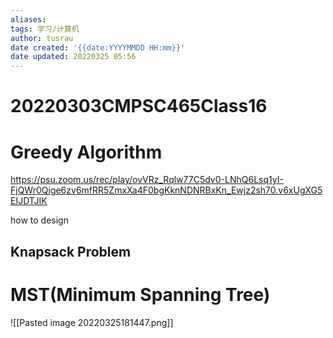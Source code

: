 ```yaml
---
aliases: 
tags: 学习/计算机
author: tusrau
date created: '{{date:YYYYMMDD HH:mm}}'
date updated: 20220325 05:56
---
```


# 20220303CMPSC465Class16

# Greedy Algorithm

https://psu.zoom.us/rec/play/ovVRz_Rqlw77C5dv0-LNhQ6Lsq1yI-FjQWr0Qige6zv6mfRR5ZmxXa4F0bgKknNDNRBxKn_Ewjz2sh70.v6xUgXG5EIJDTJIK

how to design

## Knapsack Problem

# MST(Minimum Spanning Tree)
![[Pasted image 20220325181447.png]]


 